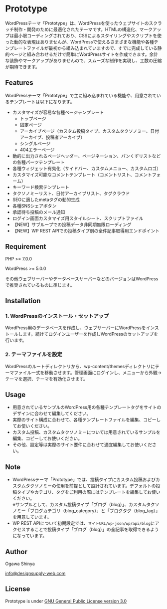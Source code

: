 # Prototype

WordPressテーマ「Prototype」は、WordPressを使ったウェブサイトのスクラッチ制作・開発のために最適化されたテーマです。HTMLの構造化、マークアップは最小限コーディングされており、CSSによるスタイリングやスクリプトを使った動的な表現はありませんが、WordPressで使えるさまざまな機能や各種テンプレートファイルが最初から組み込まれていますので、すでに完成している静的ページと組み合わせるだけで簡単にWordPressサイトを作成できます。余計な装飾やマークアップがありませんので、スムーズな制作を実現し、工数の圧縮が期待できます。



## Features

WordPressテーマ「Prototype」で主に組み込まれている機能や、用意されているテンプレートは以下になります。

* カスタマイズが容易な各種ページテンプレート
  * トップページ
  * 固定ページ
  * アーカイブページ（カスタム投稿タイプ、カスタムタクソノミー、日付アーカイブ、投稿者アーカイブ）
  * シングルページ
  * 404エラーページ
* 動的に出力されるページヘッダー、ページネーション、パンくずリストなどの各種パーツテンプレート
* 各種ウィジェット有効化（サイドバー、カスタムメニュー、カスタムロゴ）
* カスタマイズ可能なコメントテンプレート（コメントリスト、コメントフォーム）
* キーワード検索テンプレート
* タクソノミーリスト、日付アーカイブリスト、タグクラウド
* SEOに適したmetaタグの動的生成
* 各種SNSシェアボタン
* 承認待ち投稿のメール通知
* ログイン画面カスタマイズ用スタイルシート、スクリプトファイル
* 【NEW】サブループでの投稿データ非同期無限ローディング
* 【NEW】WP REST APIでの投稿タイプ別の全件記事取得用エンドポイント



## Requirement

PHP >= 7.0.0

WordPress >= 5.0.0

その他ウェブサーバーやデータベースサーバーなどのバージョンはWordPressで推奨されているものに準じます。



## Installation

### 1. WordPressのインストール・セットアップ

WordPress用のデータベースを作成し、ウェブサーバーにWordPressをインストールします。続けてログインユーザーを作成しWordPressのセットアップを行います。

### 2. テーマファイルを設定

WordPressのルートディレクトリから、wp-content/themesディレクトリにテーマファイル一式を移動させます。管理画面にログインし、メニューから外観→テーマを選択、テーマを有効化させます。



## Usage

* 用意されているサンプルのWordPress用の各種テンプレートタグをサイトのデザインに合わせて編集してください。
* 実際のサイト構成に合わせて、各種テンプレートファイルを編集、コピーしてお使いください。
* カスタム投稿、カスタムタクソノミーについては用意されているサンプルを編集、コピーしてお使いください。
* その他、設定等は実際のサイト要件に合わせて適宜編集してお使いください。



## Note

* WordPressテーマ「Prototype」では、投稿タイプにカスタム投稿およびカスタムタクソノミーの使用を前提として設計されています。デフォルトの投稿タイプやカテゴリ、タグをご利用の際にはテンプレートを編集してお使いください。<br>※サンプルとして、カスタム投稿タイプ「ブログ（blog）」、カスタムタクソノミー「ブログカテゴリ（blog_category）」と「ブログタグ（blog_tag）」を用意しています。
* WP REST APIについて初期設定では、```サイトURL/wp-json/wp/api/blog```にアクセスすることで投稿タイプ「ブログ（blog）」の全記事を取得できるようになっています。



## Author

Ogawa Shinya

info@designsupply-web.com



## License

Prototype is under [GNU General Public License version 3.0](http://www.gnu.org/licenses/gpl-3.0.html)